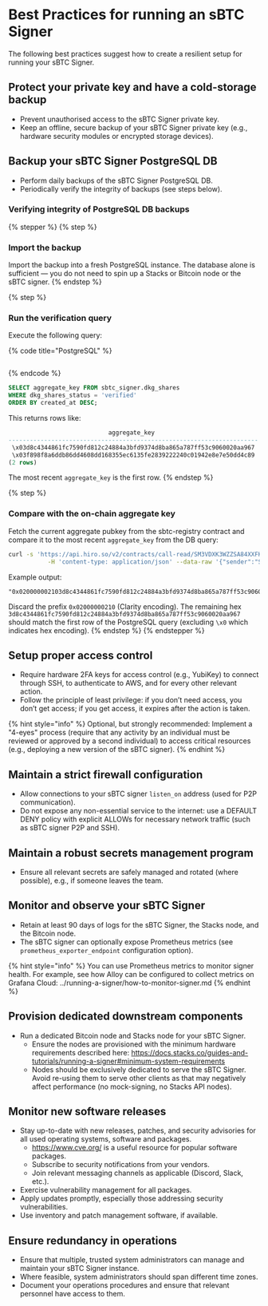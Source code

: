 # Best Practices for running an sBTC Signer

The following best practices suggest how to create a resilient setup for running your sBTC Signer.

## Protect your private key and have a cold-storage backup

* Prevent unauthorised access to the sBTC Signer private key.
* Keep an offline, secure backup of your sBTC Signer private key (e.g., hardware security modules or encrypted storage devices).

## Backup your sBTC Signer PostgreSQL DB

* Perform daily backups of the sBTC Signer PostgreSQL DB.
* Periodically verify the integrity of backups (see steps below).

### Verifying integrity of PostgreSQL DB backups

{% stepper %}
{% step %}
### Import the backup

Import the backup into a fresh PostgreSQL instance. The database alone is sufficient — you do not need to spin up a Stacks or Bitcoin node or the sBTC signer.
{% endstep %}

{% step %}
### Run the verification query

Execute the following query:

{% code title="PostgreSQL" %}
```
```
{% endcode %}

```sql
SELECT aggregate_key FROM sbtc_signer.dkg_shares
WHERE dkg_shares_status = 'verified'
ORDER BY created_at DESC;
```

This returns rows like:

```sql
                            aggregate_key
----------------------------------------------------------------------
 \x03d8c4344861fc7590fd812c24884a3bfd9374d8ba865a787ff53c9060020aa967
 \x03f898f8a6ddb86dd4608dd168355ec6135fe2839222240c01942e8e7e50dd4c89
(2 rows)
```

The most recent `aggregate_key` is the first row.
{% endstep %}

{% step %}
### Compare with the on-chain aggregate key

Fetch the current aggregate pubkey from the sbtc-registry contract and compare it to the most recent `aggregate_key` from the DB query:

```bash
curl -s 'https://api.hiro.so/v2/contracts/call-read/SM3VDXK3WZZSA84XXFKAFAF15NNZX32CTSG82JFQ4/sbtc-registry/get-current-aggregate-pubkey' \
           -H 'content-type: application/json' --data-raw '{"sender":"SM3VDXK3WZZSA84XXFKAFAF15NNZX32CTSG82JFQ4","arguments":[]}' | jq .result
```

Example output:

```
"0x020000002103d8c4344861fc7590fd812c24884a3bfd9374d8ba865a787ff53c9060020aa967"
```

Discard the prefix `0x02000000210` (Clarity encoding). The remaining hex `3d8c4344861fc7590fd812c24884a3bfd9374d8ba865a787ff53c9060020aa967` should match the first row of the PostgreSQL query (excluding `\x0` which indicates hex encoding).
{% endstep %}
{% endstepper %}

## Setup proper access control

* Require hardware 2FA keys for access control (e.g., YubiKey) to connect through SSH, to authenticate to AWS, and for every other relevant action.
* Follow the principle of least privilege: if you don’t need access, you don’t get access; if you get access, it expires after the action is taken.

{% hint style="info" %}
Optional, but strongly recommended: Implement a "4-eyes" process (require that any activity by an individual must be reviewed or approved by a second individual) to access critical resources (e.g., deploying a new version of the sBTC signer).
{% endhint %}

## Maintain a strict firewall configuration

* Allow connections to your sBTC signer `listen_on` address (used for P2P communication).
* Do not expose any non-essential service to the internet: use a DEFAULT DENY policy with explicit ALLOWs for necessary network traffic (such as sBTC signer P2P and SSH).

## Maintain a robust secrets management program

* Ensure all relevant secrets are safely managed and rotated (where possible), e.g., if someone leaves the team.

## Monitor and observe your sBTC Signer

* Retain at least 90 days of logs for the sBTC Signer, the Stacks node, and the Bitcoin node.
* The sBTC signer can optionally expose Prometheus metrics (see `prometheus_exporter_endpoint` configuration option).

{% hint style="info" %}
You can use Prometheus metrics to monitor signer health. For example, see how Alloy can be configured to collect metrics on Grafana Cloud: ../running-a-signer/how-to-monitor-signer.md
{% endhint %}

## Provision dedicated downstream components

* Run a dedicated Bitcoin node and Stacks node for your sBTC Signer.
  * Ensure the nodes are provisioned with the minimum hardware requirements described here: https://docs.stacks.co/guides-and-tutorials/running-a-signer#minimum-system-requirements
  * Nodes should be exclusively dedicated to serve the sBTC Signer. Avoid re-using them to serve other clients as that may negatively affect performance (no mock-signing, no Stacks API nodes).

## Monitor new software releases

* Stay up-to-date with new releases, patches, and security advisories for all used operating systems, software and packages.
  * https://www.cve.org/ is a useful resource for popular software packages.
  * Subscribe to security notifications from your vendors.
  * Join relevant messaging channels as applicable (Discord, Slack, etc.).
* Exercise vulnerability management for all packages.
* Apply updates promptly, especially those addressing security vulnerabilities.
* Use inventory and patch management software, if available.

## Ensure redundancy in operations

* Ensure that multiple, trusted system administrators can manage and maintain your sBTC Signer instance.
* Where feasible, system administrators should span different time zones.
* Document your operations procedures and ensure that relevant personnel have access to them.

